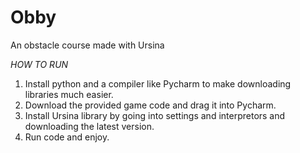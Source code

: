 # Obby
An obstacle course made with Ursina

*HOW TO RUN*

1. Install python and a compiler like Pycharm to make downloading libraries much easier.
2. Download the provided game code and drag it into Pycharm.
3. Install Ursina library by going into settings and interpretors and downloading the latest version.
4. Run code and enjoy.
